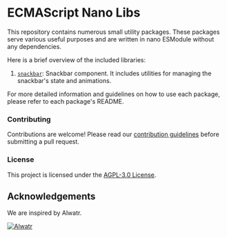 # ECMAScript Nano Libs

This repository contains numerous small utility packages. These packages serve various useful purposes and are written in nano ESModule without any dependencies.

Here is a brief overview of the included libraries:

1. [`snackbar`](./packages/snackbar): Snackbar component. It includes utilities for managing the snackbar's state and animations.

For more detailed information and guidelines on how to use each package, please refer to each package's README.

### Contributing

Contributions are welcome! Please read our [contribution guidelines](https://github.com/the-nexim/.github/blob/next/CONTRIBUTING.md) before submitting a pull request.

### License

This project is licensed under the [AGPL-3.0 License](LICENSE).

## Acknowledgements

We are inspired by Alwatr.

[![Alwatr](https://avatars.githubusercontent.com/u/101452315?s=200&v=4)](https://github.com/Alwatr)
